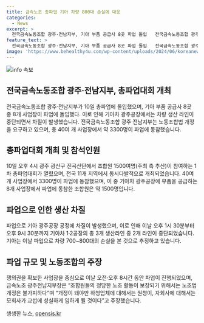 ```yaml
---
title: 금속노조 총파업 기아 차량 800대 손실에 대응
categories:
  - News
excerpt: >
  전국금속노동조합 광주·전남지부, 기아 부품 공급사 8곳 파업 돌입   전국금속노동조합 광주·전남지부가 10일 총파업에 돌입해 기아자동차 생산설비가 멈추는 등 차질이 빚어졌다. 국제노동기구(ILO) 협약 이행을 위한 노동조합법 개정을 촉구하며 40여 개 사업장에서 3300명이 파업에 동참했고, 기아차 광주공장에 부품을 공급하는 8개 사업장에서 파업에 동참한 조합원은 약 1500명이다. 파업으로 인해 차량 700~800대의 손실이 발생하였으며, 관련하여 지난 9일 현대자동차 노사가 임금교섭 장정합의안을 마련한 상황에 비교되고 있다.
feature_text: >
  전국금속노동조합 광주·전남지부, 기아 부품 공급사 8곳 파업 돌입   전국금속노동조합 광주·전남지부가 10일 총파업에 돌입해 기아자동차 생산설비가 멈추는 등 차질이 빚어졌다. 국제노동기구(ILO) 협약 이행을 위한 노동조합법 개정을 촉구하며 40여 개 사업장에서 3300명이 파업에 동참했고, 기아차 광주공장에 부품을 공급하는 8개 사업장에서 파업에 동참한 조합원은 약 1500명이다. 파업으로 인해 차량 700~800대의 손실이 발생하였으며, 관련하여 지난 9일 현대자동차 노사가 임금교섭 장정합의안을 마련한 상황에 비교되고 있다.
image: 'https://www.behealthy4u.com/wp-content/uploads/2024/06/koreanews.jpg'
---
```


<p><img src="https://www.behealthy4u.com/wp-content/uploads/2024/06/koreanews.jpg" alt="info 속보" /></p>

<h2 data-ke-size="size26">전국금속노동조합 광주·전남지부, 총파업대회 개최</h2>

<p data-ke-size="size16">전국금속노동조합 광주·전남지부가 10일 총파업에 돌입했으며, 기아 부품 공급사 8곳 중 8개 사업장이 파업에 돌입했다. 이로 인해 기아차 광주공장에서는 차량 생산 라인이 중단되면서 차질이 발생했습니다. 전국금속노동조합 광주·전남지부는 노동조합법 개정을 요구하고 있으며, 총 40여 개 사업장에서 약 3300명이 파업에 동참했습니다.</p>

<h2 data-ke-size="size26">총파업대회 개최 및 참석인원</h2>

<p data-ke-size="size16">10일 오후 4시 광주 광산구 진곡산단에서 조합원 1500여명(주최 측 추산)이 참여하는 1차 총파업대회가 열렸으며, 전국 11개 지역에서 동시다발적으로 개최되었습니다. 40여 개 사업장에서 3300명이 파업에 동참했으며, 이 중 기아차 광주공장에 부품을 공급하는 8개 사업장에서 파업에 동참한 조합원은 약 1500명입니다.</p>

<h2 data-ke-size="size26">파업으로 인한 생산 차질</h2>

<p data-ke-size="size16">파업으로 기아 광주공장 공정에 차질이 발생했으며, 이로 인해 이날 오후 1시 30분부터 오후 9시 30분까지 기아차 1·2공장의 총 3개 생산라인 중 2개 라인이 중단되었습니다. 기아는 이날 파업으로 차량 700~800대의 손실을 본 것으로 추정하고 있습니다.</p>

<h2 data-ke-size="size26">파업 규모 및 노동조합의 주장</h2>

<p data-ke-size="size16">쟁의권을 확보한 사업장을 중심으로 이날 오전·오후 8시간 동안 파업이 진행되었으며, 금속노조 광주전남지부장은 “조합원들의 정당한 노조 활동이 보장되기 위해서는 노조법 개정은 불가피하다”며 “개정이 돼야만 하청업체에 대해서는 원청이, 자회사에 대해서는 모회사가 교섭에 성실하게 임하게 될 것이다”고 주장했습니다.</p>
생생한 뉴스, <a href="https://opensis.kr" rel="dofollow">opensis.kr</a>


